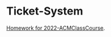 # Ticket-System
[Homework for 2022-ACMClassCourse](https://github.com/ACMClassCourse-2022/Ticket-System).
